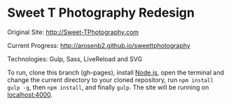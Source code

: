 Sweet T Photography Redesign
=================

Original Site: http://Sweet-TPhotography.com

Current Progress: http://arosenb2.github.io/sweettphotography

Technologies: Gulp, Sass, LiveReload and SVG

To run, clone this branch (gh-pages), install [Node.js](http://nodejs.org/download/), open the terminal and change the current directory to your cloned repository, run `npm install gulp -g`, then `npm install`, and finally `gulp`. The site will be running on [localhost:4000](http://localhost:4000).
